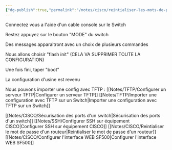 ```yaml
---
{"dg-publish":true,"permalink":"/notes/cisco/reintialiser-les-mots-de-passe-d-un-switch-cisco/"}
---
```


Connectez vous a l'aide d'un cable console sur le Switch

Restez appuyez sur le bouton "MODE" du switch 

Des messages apparaitront avec un choix de plusieurs commandes

Nous allons choisir "flash init" (CELA VA SUPPRIMER TOUTE LA CONFIGURATION)

Une fois fini, taper "boot"

La configuration d'usine est revenu

Nous pouvons importer une config avec TFTP :
[[Notes/TFTP/Configurer un serveur TFTP\|Configurer un serveur TFTP]]
[[Notes/TFTP/Importer une configuration avec TFTP sur un Switch\|Importer une configuration avec TFTP sur un Switch]]


[[Notes/CISCO/Sécurisation des ports d'un switch\|Sécurisation des ports d'un switch]]
[[Notes/SSH/Configurer SSH sur équipement CISCO\|Configurer SSH sur équipement CISCO]]
[[Notes/CISCO/Reintialiser le mot de passe d'un routeur\|Reintialiser le mot de passe d'un routeur]]
[[Notes/CISCO/Configurer l'interface WEB SF500\|Configurer l'interface WEB SF500]]
